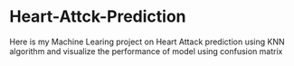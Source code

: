 # Heart-Attck-Prediction
Here is my Machine Learing project on Heart Attack prediction using KNN algorithm and visualize the performance of model using confusion matrix 
